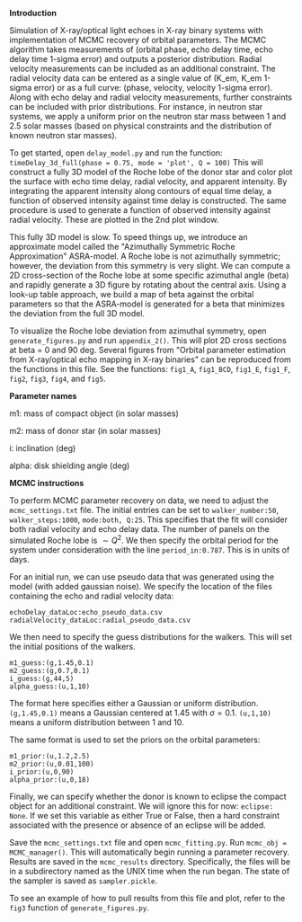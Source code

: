 **Introduction**

Simulation of X-ray/optical light echoes in X-ray binary systems with implementation of MCMC recovery of orbital parameters.
The MCMC algorithm takes measurements of (orbital phase, echo delay time, echo delay time 1-sigma error) and outputs a posterior distribution.
Radial velocity measurements can be included as an additional constraint. The radial velocity data can be entered as a single value of (K_em, K_em 1-sigma error) or as a full curve: (phase, velocity, velocity 1-sigma error).
Along with echo delay and radial velocity measurements, further constraints can be included with prior distributions. For instance, in neutron star systems, we apply a uniform prior on the neutron star mass between 1 and 2.5 solar masses (based on physical constraints and the distribution of known neutron star masses).

To get started, open ``delay_model.py`` and run the function: ``timeDelay_3d_full(phase = 0.75, mode = 'plot', Q = 100)``
This will construct a fully 3D model of the Roche lobe of the donor star and color plot the surface with echo time delay, radial velocity, and apparent intensity.
By integrating the apparent intensity along contours of equal time delay, a function of observed intensity against time delay is constructed. The same procedure is used to generate a function of observed intensity against radial velocity. These are plotted in the 2nd plot window.

This fully 3D model is slow. To speed things up, we introduce an approximate model called the "Azimuthally Symmetric Roche Approximation" ASRA-model. A Roche lobe is not azimuthally symmetric; however, the deviation from this symmetry is very slight. We can compute a 2D cross-section of the Roche lobe at some specific azimuthal angle (beta) and rapidly generate a 3D figure by rotating about the central axis. Using a look-up table approach, we build a map of beta against the orbital parameters so that the ASRA-model is generated for a beta that minimizes the deviation from the full 3D model.

To visualize the Roche lobe deviation from azimuthal symmetry, open ``generate_figures.py`` and run ``appendix_2()``. This will plot 2D cross sections at beta = 0 and 90 deg. Several figures from "Orbital parameter estimation from X-ray/optical echo mapping in X-ray binaries" can be reproduced from the functions in this file. See the functions: ``fig1_A``, ``fig1_BCD``, ``fig1_E``, ``fig1_F``, ``fig2``, ``fig3``, ``fig4``, and ``fig5``.

**Parameter names**

m1: mass of compact object (in solar masses)

m2: mass of donor star (in solar masses)

i: inclination (deg)

alpha: disk shielding angle (deg)

**MCMC instructions**

To perform MCMC parameter recovery on data, we need to adjust the ``mcmc_settings.txt`` file. The initial entries can be set to ``walker_number:50``, ``walker_steps:1000``, ``mode:both, Q:25``. This specifies that the fit will consider both radial velocity and echo delay data. The number of panels on the simulated Roche lobe is $\sim Q^2$. We then specify the orbital period for the system under consideration with the line ``period_in:0.787``. This is in units of days.

For an initial run, we can use pseudo data that was generated using the model (with added gaussian noise). We specify the location of the files containing the echo and radial velocity data:

```
echoDelay_dataLoc:echo_pseudo_data.csv
radialVelocity_dataLoc:radial_pseudo_data.csv
```

We then need to specify the guess distributions for the walkers. This will set the initial positions of the walkers.

```
m1_guess:(g,1.45,0.1)
m2_guess:(g,0.7,0.1)
i_guess:(g,44,5)
alpha_guess:(u,1,10)
```

The format here specifies either a Gaussian or uniform distribution. ``(g,1.45,0.1)`` means a Gaussian centered at 1.45 with $\sigma = 0.1$. ``(u,1,10)`` means a uniform distribution between 1 and 10.

The same format is used to set the priors on the orbital parameters:

```
m1_prior:(u,1.2,2.5)
m2_prior:(u,0.01,100)
i_prior:(u,0,90)
alpha_prior:(u,0,18)
```

Finally, we can specify whether the donor is known to eclipse the compact object for an additional constraint. We will ignore this for now: ``eclipse: None``. If we set this variable as either True or False, then a hard constraint associated with the presence or absence of an eclipse will be added.

Save the ``mcmc_settings.txt`` file and open ``mcmc_fitting.py``. Run ``mcmc_obj = MCMC_manager()``. This will automatically begin running a parameter recovery. Results are saved in the ``mcmc_results`` directory. Specifically, the files will be in a subdirectory named as the UNIX time when the run began. The state of the sampler is saved as ``sampler.pickle``.

To see an example of how to pull results from this file and plot, refer to the ``fig3`` function of ``generate_figures.py``.




